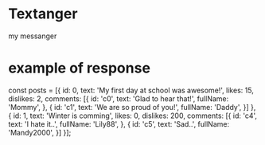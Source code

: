 # Textanger
my messanger
# example of response
const posts = [{
	id: 0,
	text: 'My first day at school was awesome!',
	likes: 15,
	dislikes: 2,
	comments: [{
		id: 'c0',
		text: 'Glad to hear that!',
		fullName: 'Mommy',
	}, {
		id: 'c1',
		text: 'We are so proud of you!',
		fullName: 'Daddy',
	}]
}, {
	id: 1,
	text: 'Winter is comming',
	likes: 0,
	dislikes: 200,
	comments: [{
		id: 'c4',
		text: 'I hate it..',
		fullName: 'Lily88',
	}, {
		id: 'c5',
		text: 'Sad..',
		fullName: 'Mandy2000',
	}]
}];
